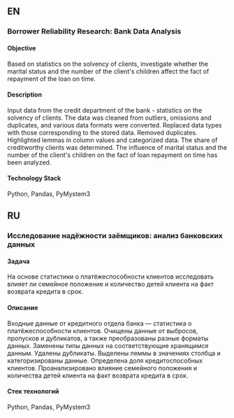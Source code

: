 ## EN 

### Borrower Reliability Research: Bank Data Analysis

#### Objective
Based on statistics on the solvency of clients, investigate whether the marital status and the number of the client's children affect the fact of repayment of the loan on time.

#### Description
Input data from the credit department of the bank - statistics on the solvency of clients.
The data was cleaned from outliers, omissions and duplicates, and various data formats were converted. Replaced data types with those corresponding to the stored data. Removed duplicates. Highlighted lemmas in column values ​​and categorized data.
The share of creditworthy clients was determined.
The influence of marital status and the number of the client's children on the fact of loan repayment on time has been analyzed.

#### Technology Stack
Python, Pandas, PyMystem3

## RU 

### Исследование надёжности заёмщиков: анализ банковских данных

#### Задача
На основе статистики о платёжеспособности клиентов исследовать влияет ли семейное положение и количество детей клиента на факт возврата кредита в срок.

#### Описание
Входные данные от кредитного отдела банка  — статистика о платёжеспособности клиентов. 
Очищены данные от выбросов, пропусков и дубликатов, а также преобразованы разные форматы данных. Заменены типы данных на соответствующие хранящимся данным. Удалены дубликаты. Выделены леммы в значениях столбца и категоризированы данные.
Определена доля кредитоспособных клиентов.
Проанализировано влияние семейного положения и количества детей клиента на факт возврата кредита в срок. 

#### Стек технологий
Python, Pandas, PyMystem3
